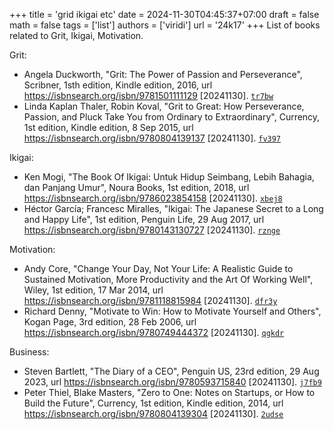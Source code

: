+++
title = 'grid ikigai etc'
date = 2024-11-30T04:45:37+07:00
draft = false
math = false
tags = ['list']
authors = ['viridi']
url = '24k17'
+++
List of books related to Grit, Ikigai, Motivation.

<!--more-->

Grit:

+ Angela Duckworth, "Grit: The Power of Passion and Perseverance", Scribner, 1sth edition, Kindle edition, 2016, url https://isbnsearch.org/isbn/9781501111129 [20241130]. [`tr7bw`](https://osf.io/tr7bw)
+ Linda Kaplan Thaler, Robin Koval, "Grit to Great: How Perseverance, Passion, and Pluck Take You from Ordinary to Extraordinary", Currency, 1st edition, Kindle edition, 8 Sep 2015, url https://isbnsearch.org/isbn/9780804139137 [20241130]. [`fv397`](https://osf.io/fv397)

Ikigai:

+ Ken Mogi, "The Book Of Ikigai: Untuk Hidup Seimbang, Lebih Bahagia, dan Panjang Umur", Noura Books, 1st edition, 2018, url https://isbnsearch.org/isbn/9786023854158 [20241130]. [`xbej8`](https://osf.io/xbej8)
+ Héctor García; Francesc Miralles, "Ikigai: The Japanese Secret to a Long and Happy Life", 1st edition, Penguin Life, 29 Aug 2017, url https://isbnsearch.org/isbn/9780143130727 [20241130]. [`rznge`](https://osf.io/rznge)

Motivation:

+ Andy Core, "Change Your Day, Not Your Life: A Realistic Guide to Sustained Motivation, More Productivity and the Art Of Working Well", Wiley, 1st edition, 17 Mar 2014, url https://isbnsearch.org/isbn/9781118815984 [20241130]. [`dfr3y`](https://osf.io/dfr3y)
+ Richard Denny, "Motivate to Win: How to Motivate Yourself and Others", Kogan Page, 3rd edition, 28 Feb 2006, url https://isbnsearch.org/isbn/9780749444372 [20241130]. [`qgkdr`](https://osf.io/qgkdr)

Business:

+ Steven Bartlett, "The Diary of a CEO", Penguin US, 23rd edition, 29 Aug 2023, url https://isbnsearch.org/isbn/9780593715840 [20241130]. [`j7fb9`](https://osf.io/j7fb9)
+ Peter Thiel, Blake Masters, "Zero to One: Notes on Startups, or How to Build the Future", Currency, 1st edition, Kindle edition, 2014, url https://isbnsearch.org/isbn/9780804139304 [20241130]. [`2udse`](https://osf.io/2udse)
